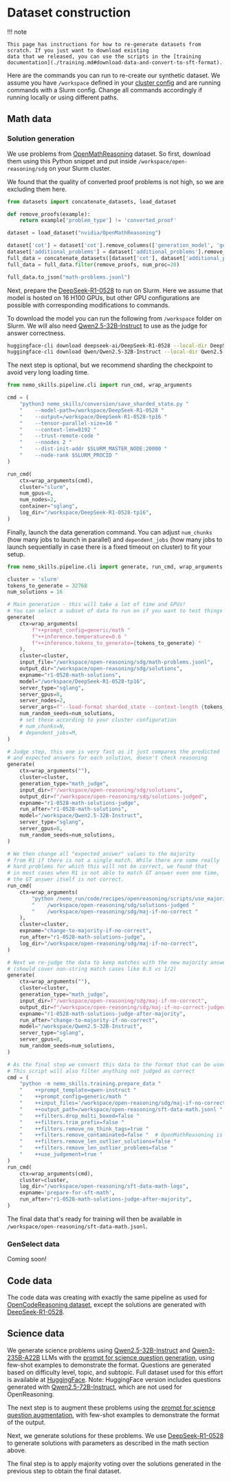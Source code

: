 # Dataset construction

!!! note

    This page has instructions for how to re-generate datasets from scratch. If you just want to download existing
    data that we released, you can use the scripts in the [training documentation](./training.md#download-data-and-convert-to-sft-format).

Here are the commands you can run to re-create our synthetic dataset.
We assume you have `/workspace` defined in your [cluster config](../../basics/cluster-configs.md) and are
running commands with a Slurm config. Change all commands accordingly if running locally or using different paths.

## Math data

### Solution generation

We use problems from [OpenMathReasoning](https://huggingface.co/datasets/nvidia/OpenMathReasoning) dataset. So first,
download them using this Python snippet and put inside `/workspace/open-reasoning/sdg` on your Slurm cluster.

We found that the quality of converted proof problems is not high, so we are excluding them here.

```python
from datasets import concatenate_datasets, load_dataset

def remove_proofs(example):
    return example['problem_type'] != 'converted_proof'

dataset = load_dataset("nvidia/OpenMathReasoning")

dataset['cot'] = dataset['cot'].remove_columns(['generation_model', 'generated_solution', 'inference_mode', 'used_in_kaggle'])
dataset['additional_problems'] = dataset['additional_problems'].remove_columns(['generation_model', 'generated_solution', 'inference_mode', 'used_in_kaggle'])
full_data = concatenate_datasets([dataset['cot'], dataset['additional_problems']])
full_data = full_data.filter(remove_proofs, num_proc=20)

full_data.to_json("math-problems.jsonl")
```

Next, prepare the [DeepSeek-R1-0528](https://huggingface.co/deepseek-ai/DeepSeek-R1-0528) to run on Slurm.
Here we assume that model is hosted on 16 H100 GPUs, but other GPU configurations are possible with corresponding
modifications to commands.

To download the model you can run the following from `/workspace` folder on Slurm.
We will also need [Qwen2.5-32B-Instruct](https://huggingface.co/Qwen/Qwen2.5-32B-Instruct) to use as the judge
for answer correctness.

```bash
huggingface-cli download deepseek-ai/DeepSeek-R1-0528 --local-dir DeepSeek-R1-0528
huggingface-cli download Qwen/Qwen2.5-32B-Instruct --local-dir Qwen2.5-32B-Instruct
```

The next step is optional, but we recommend sharding the checkpoint to avoid very long loading time.

```python
from nemo_skills.pipeline.cli import run_cmd, wrap_arguments

cmd = (
    "python3 nemo_skills/conversion/save_sharded_state.py "
    "    --model-path=/workspace/DeepSeek-R1-0528 "
    "    --output=/workspace/DeepSeek-R1-0528-tp16 "
    "    --tensor-parallel-size=16 "
    "    --context-len=8192 "
    "    --trust-remote-code "
    "    --nnodes 2 "
    "    --dist-init-addr $SLURM_MASTER_NODE:20000 "
    "    --node-rank $SLURM_PROCID "
)

run_cmd(
    ctx=wrap_arguments(cmd),
    cluster="slurm",
    num_gpus=8,
    num_nodes=2,
    container="sglang",
    log_dir="/workspace/DeepSeek-R1-0528-tp16",
)
```

Finally, launch the data generation command. You can adjust `num_chunks` (how many jobs to launch in parallel) and
`dependent_jobs` (how many jobs to launch sequentially in case there is a fixed timeout on cluster) to fit your setup.

```python
from nemo_skills.pipeline.cli import generate, run_cmd, wrap_arguments

cluster = 'slurm'
tokens_to_generate = 32768
num_solutions = 16

# Main generation - this will take a lot of time and GPUs!
# You can select a subset of data to run on if you want to test things
generate(
    ctx=wrap_arguments(
        f"++prompt_config=generic/math "
        f"++inference.temperature=0.6 "
        f"++inference.tokens_to_generate={tokens_to_generate} "
    ),
    cluster=cluster,
    input_file="/workspace/open-reasoning/sdg/math-problems.jsonl",
    output_dir="/workspace/open-reasoning/sdg/solutions",
    expname="r1-0528-math-solutions",
    model="/workspace/DeepSeek-R1-0528-tp16",
    server_type="sglang",
    server_gpus=8,
    server_nodes=2,
    server_args=f"--load-format sharded_state --context-length {tokens_to_generate + 2000}",
    num_random_seeds=num_solutions,
    # set these according to your cluster configuration
    # num_chunks=N,
    # dependent_jobs=M,
)

# Judge step, this one is very fast as it just compares the predicted
# and expected answers for each solution, doesn't check reasoning
generate(
    ctx=wrap_arguments(""),
    cluster=cluster,
    generation_type="math_judge",
    input_dir=f"/workspace/open-reasoning/sdg/solutions",
    output_dir=f"/workspace/open-reasoning/sdg/solutions-judged",
    expname="r1-0528-math-solutions-judge",
    run_after="r1-0528-math-solutions",
    model="/workspace/Qwen2.5-32B-Instruct",
    server_type="sglang",
    server_gpus=8,
    num_random_seeds=num_solutions,
)

# We then change all "expected_answer" values to the majority
# from R1 if there is not a single match. While there are some really
# hard problems for which this will not be correct, we found that
# in most cases when R1 is not able to match GT answer even one time,
# the GT answer itself is not correct.
run_cmd(
    ctx=wrap_arguments(
        "python /nemo_run/code/recipes/openreasoning/scripts/use_majority_if_no_answer.py "
        "    /workspace/open-reasoning/sdg/solutions-judged "
        "    /workspace/open-reasoning/sdg/maj-if-no-correct "
    ),
    cluster=cluster,
    expname="change-to-majority-if-no-correct",
    run_after="r1-0528-math-solutions-judge",
    log_dir="/workspace/open-reasoning/sdg/maj-if-no-correct",
)

# Next we re-judge the data to keep matches with the new majority answer
# (should cover non-string match cases like 0.5 vs 1/2)
generate(
    ctx=wrap_arguments(""),
    cluster=cluster,
    generation_type="math_judge",
    input_dir=f"/workspace/open-reasoning/sdg/maj-if-no-correct",
    output_dir=f"/workspace/open-reasoning/sdg/maj-if-no-correct-judged",
    expname="r1-0528-math-solutions-judge-after-majority",
    run_after="change-to-majority-if-no-correct",
    model="/workspace/Qwen2.5-32B-Instruct",
    server_type="sglang",
    server_gpus=8,
    num_random_seeds=num_solutions,
)

# As the final step we convert this data to the format that can be used for SFT.
# This script will also filter anything not judged as correct
cmd = (
    "python -m nemo_skills.training.prepare_data "
    "    ++prompt_template=qwen-instruct "
    "    ++prompt_config=generic/math "
    "    ++input_files='/workspace/open-reasoning/sdg/maj-if-no-correct-judged/output-rs*.jsonl' "
    "    ++output_path=/workspace/open-reasoning/sft-data-math.jsonl "
    "    ++filters.drop_multi_boxed=false "
    "    ++filters.trim_prefix=false "
    "    ++filters.remove_no_think_tags=true "
    "    ++filters.remove_contaminated=false "  # OpenMathReasoning is already decontaminated
    "    ++filters.remove_len_outlier_solutions=false "
    "    ++filters.remove_len_outlier_problems=false "
    "    ++use_judgement=true "
)
run_cmd(
    ctx=wrap_arguments(cmd),
    cluster=cluster,
    log_dir="/workspace/open-reasoning/sft-data-math-logs",
    expname='prepare-for-sft-math',
    run_after="r1-0528-math-solutions-judge-after-majority",
)
```

The final data that's ready for training will then be available in `/workspace/open-reasoning/sft-data-math.jsonl`.

### GenSelect data

Coming soon!

## Code data

The code data was creating with exactly the same pipeline as used for [OpenCodeReasoning dataset](../opencodereasoning/dataset.md),
except the solutions are generated with [DeepSeek-R1-0528](https://huggingface.co/deepseek-ai/DeepSeek-R1-0528).

## Science data

We generate science problems using [Qwen2.5-32B-Instruct](https://huggingface.co/Qwen/Qwen2.5-32B-Instruct) and [Qwen3-235B-A22B](https://huggingface.co/Qwen/Qwen3-235B-A22B) LLMs with the [prompt for science question generation](https://github.com/NVIDIA/NeMo-Skills/tree/main/recipes/openreasoning/prompts/science_question_generation_prompt.yaml), using few-shot examples to demonstrate the format.
Questions are generated based on difficulty level, topic, and subtopic.
Full dataset used for this effort is available at [HuggingFace](https://huggingface.co/datasets/nvidia/OpenScience).
Note: HuggingFace version includes questions generated with [Qwen2.5-72B-Instruct](https://huggingface.co/Qwen/Qwen2.5-72B-Instruct), which are not used for OpenReasoning.

The next step is to augment these problems using the [prompt for science question augmentation](https://github.com/NVIDIA/NeMo-Skills/tree/main/recipes/openreasoning/prompts/science_question_augmentation_prompt.yaml), with few-shot examples to demonstrate the format of the output.

Next, we generate solutions for these problems.
We use [DeepSeek-R1-0528](https://huggingface.co/deepseek-ai/DeepSeek-R1-0528) to generate solutions with parameters as described in the math section above.

The final step is to apply majority voting over the solutions generated in the previous step to obtain the final dataset.